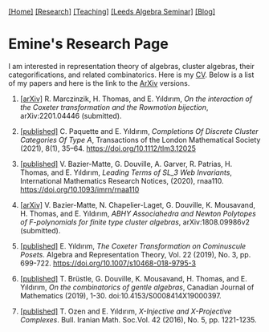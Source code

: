 [[Home]](https://emine-yildirim.github.io/) 
[[Research]](https://emine-yildirim.github.io/Research.html) 
[[Teaching]](https://emine-yildirim.github.io/teaching.html)
[[Leeds Algebra Seminar]](https://emine-yildirim.github.io/seminar.html)
[[Blog]](http://yildirimemine.tumblr.com/)

# Emine's Research Page

I am interested in representation theory of algebras, cluster algebras, their categorifications, and related combinatorics. Here is my [CV](Documents/Yildirim_CV.pdf). Below is a list of my papers and here is the link to the [ArXiv](https://arxiv.org/search/advanced?advanced=&terms-0-operator=AND&terms-0-term=Y%C4%B1ld%C4%B1r%C4%B1m%2C+Emine&terms-0-field=author&classification-mathematics=y&classification-physics_archives=all&classification-include_cross_list=include&date-filter_by=all_dates&date-year=&date-from_date=&date-to_date=&date-date_type=submitted_date&abstracts=show&size=50&order=-announced_date_first) versions.

1. [[arXiv]](https://arxiv.org/pdf/2201.04446.pdf) R. Marczinzik, H. Thomas, and E. Yıldırım, *On the interaction of the Coxeter transformation and the Rowmotion bijection*, arXiv:2201.04446 (submitted).

2. [[published]](https://londmathsoc.onlinelibrary.wiley.com/doi/10.1112/tlm3.12025)  C. Paquette and E. Yıldırım, *Completions Of Discrete Cluster Categories Of Type A*, Transactions of the London Mathematical Society (2021), 8(1), 35–64. https://doi.org/10.1112/tlm3.12025

3. [[published]](https://academic.oup.com/imrn/advance-article/doi/10.1093/imrn/rnaa110/5850126?login=true) V. Bazier-Matte, G. Douville, A. Garver, R. Patrias, H. Thomas, and E. Yıldırım, *Leading Terms of SL_3 Web Invariants*, International Mathematics Research Notices, (2020), rnaa110. https://doi.org/10.1093/imrn/rnaa110

4. [[arXiv]](https://arxiv.org/abs/1808.09986)  V. Bazier-Matte, N. Chapelier-Laget, G. Douville, K. Mousavand, H. Thomas, and E. Yıldırım, *ABHY Associahedra and Newton Polytopes of F-polynomials for finite type cluster algebras*, arXiv:1808.09986v2 (submitted).

5. [[published]](https://link.springer.com/article/10.1007/s10468-018-9795-3)  E. Yıldırım, *The Coxeter Transformation on Cominuscule Posets*. Algebra and Representation Theory, Vol. 22 (2019), No. 3, pp. 699-722. https://doi.org/10.1007/s10468-018-9795-3

6. [[published]](https://www.cambridge.org/core/journals/canadian-journal-of-mathematics/article/on-the-combinatorics-of-gentle-algebras/DAC0E0FF011FBAC0FD9E45F473AE2E99)  T. Brüstle, G. Douville, K. Mousavand, H. Thomas, and E. Yıldırım,  *On the combinatorics of gentle algebras*, Canadian Journal of Mathematics (2019), 1-30. doi:10.4153/S0008414X19000397.

7. [[published]](http://bims.iranjournals.ir/article_876.html) T. Ozen and E. Yıldırım, *X-Injective and X-Projective Complexes*. Bull. Iranian Math. Soc.Vol. 42 (2016), No. 5, pp. 1221-1235.
